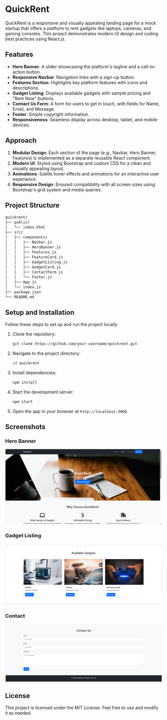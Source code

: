 # QuickRent

QuickRent is a responsive and visually appealing landing page for a mock startup that offers a platform to rent gadgets like laptops, cameras, and gaming consoles. This project demonstrates modern UI design and coding best practices using React.js.

## Features

- **Hero Banner**: A slider showcasing the platform's tagline and a call-to-action button.
- **Responsive Navbar**: Navigation links with a sign-up button.
- **Features Section**: Highlights key platform features with icons and descriptions.
- **Gadget Listing**: Displays available gadgets with sample pricing and "Rent Now" buttons.
- **Contact Us Form**: A form for users to get in touch, with fields for Name, Email, and Message.
- **Footer**: Simple copyright information.
- **Responsiveness**: Seamless display across desktop, tablet, and mobile devices.

## Approach

1. **Modular Design**: Each section of the page (e.g., Navbar, Hero Banner, Features) is implemented as a separate reusable React component.
2. **Modern UI**: Styled using Bootstrap and custom CSS for a clean and visually appealing layout.
3. **Animations**: Subtle hover effects and animations for an interactive user experience.
4. **Responsive Design**: Ensured compatibility with all screen sizes using Bootstrap's grid system and media queries.

## Project Structure

```plaintext
quickrent/
├── public/
│   └── index.html
├── src/
│   ├── components/
│   │   ├── Navbar.js
│   │   ├── HeroBanner.js
│   │   ├── Features.js
│   │   ├── FeatureCard.js
│   │   ├── GadgetListing.js
│   │   ├── GadgetCard.js
│   │   ├── ContactForm.js
│   │   └── Footer.js
│   ├── App.js
│   └── index.js
├── package.json
└── README.md
```

## Setup and Installation

Follow these steps to set up and run the project locally:

1. Clone the repository:
   ```bash
   git clone https://github.com/your-username/quickrent.git
   ```

2. Navigate to the project directory:
   ```bash
   cd quickrent
   ```

3. Install dependencies:
   ```bash
   npm install
   ```

4. Start the development server:
   ```bash
   npm start
   ```

5. Open the app in your browser at `http://localhost:3000`.



## Screenshots

### Hero Banner
![Hero Banner Screenshot](./public/images/header.png)

### Gadget Listing
![Features Section Screenshot](./public/images/gadgets.png)

### Contact
![Gadget Listing Screenshot](./public/images/contact.png)



## License

This project is licensed under the MIT License. Feel free to use and modify it as needed.
